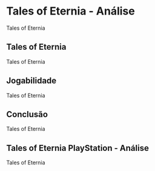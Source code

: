 ---
---

# Tales of Eternia - Análise

Tales of Eternia

## Tales of Eternia

Tales of Eternia

## Jogabilidade

Tales of Eternia

## Conclusão

Tales of Eternia

## Tales of Eternia PlayStation - Análise

Tales of Eternia
